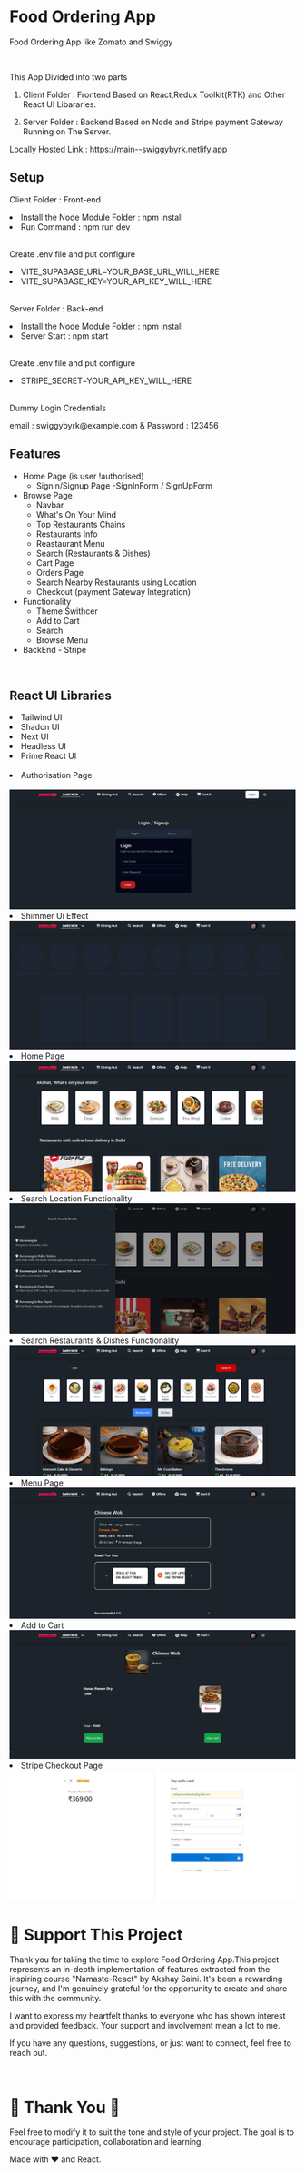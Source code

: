 # Food Ordering App

<p> Food Ordering App like Zomato and Swiggy</p>
          <br />

This App Divided into two parts
<br />

1. Client Folder : Frontend Based on React,Redux Toolkit(RTK) and Other React UI Libararies.
   <br />

2. Server Folder : Backend Based on Node and Stripe payment Gateway Running on The Server.
   <br />

Locally Hosted Link : https://main--swiggybyrk.netlify.app
<br />

<h2>Setup</h2>
<p>Client Folder : Front-end</p>
<li>Install the Node Module Folder : npm install</li>
<li>Run Command : npm run dev</li>
          <br />
<p>Create .env file and put configure</p>
<li>VITE_SUPABASE_URL=YOUR_BASE_URL_WILL_HERE</li>
<li>VITE_SUPABASE_KEY=YOUR_API_KEY_WILL_HERE</li>
          <br />
<p>Server Folder : Back-end</p>
<li>Install the Node Module Folder : npm install</li>
<li>Server Start : npm start</li>
          <br />
<p>Create .env file and put configure</p>
<li>STRIPE_SECRET=YOUR_API_KEY_WILL_HERE</li>
          <br />
<p>Dummy Login Credentials</p>
<p>email : swiggybyrk@example.com & Password : 123456</p>
<h2>Features</h2>

- Home Page (is user !authorised)
  - Signin/Signup Page
    -SignInForm / SignUpForm
- Browse Page
  - Navbar
  - What's On Your Mind
  - Top Restaurants Chains
  - Restaurants Info
  - Reastaurant Menu
  - Search (Restaurants & Dishes)
  - Cart Page
  - Orders Page
  - Search Nearby Restaurants using Location
  - Checkout (payment Gateway Integration)
- Functionality
  - Theme Swithcer
  - Add to Cart
  - Search
  - Browse Menu
- BackEnd - Stripe
<br />
<h2>React UI Libraries</h2>
  <li>Tailwind UI</li>
  <li>Shadcn UI</li>
  <li>Next UI</li>
  <li>Headless UI</li>
  <li>Prime React UI</li>
<br />
<li>Authorisation Page</li>
<br />
      <img src="./Client/public/assets/image.png" alt="" />

<li>Shimmer Ui Effect</li>
 <img src="./Client/public/assets/image-1.png" alt="" />

<li>Home Page</li>
 <img src="./Client/public/assets/z.png" alt="" />

<li>Search Location Functionality</li>
 <img src="./Client/public/assets/image-2.png" alt="" />

<li>Search Restaurants & Dishes Functionality</li>
 <img src="./Client/public/assets/image-4.png" alt="" />

<li>Menu Page</li>
 <img src="./Client/public/assets/image-5.png" alt="" />

<li>Add to Cart</li>
 <img src="./Client/public/assets/image-6.png" alt="" />

<li>Stripe Checkout Page</li>
 <img src="./Client/public/assets/image-7.png" alt="" />

<h1>💖 Support This Project</h1>
<p>Thank you for taking the time to explore Food Ordering App.This project represents an in-depth implementation of features extracted from the inspiring course "Namaste-React" by Akshay Saini. It's been a rewarding journey, and I'm genuinely grateful for the opportunity to create and share this with the community.</p>
<p>I want to express my heartfelt thanks to everyone who has shown interest and provided feedback. Your support and involvement mean a lot to me.</p>
<p>If you have any questions, suggestions, or just want to connect, feel free to reach out.</p>
          <br />
<Happy coding />
<h1>🙏 Thank You 🙏</h1>
<p>Feel free to modify it to suit the tone and style of your project. The goal is to encourage participation, collaboration and learning.</p>
<p>Made with ❤️ and React.</p>

